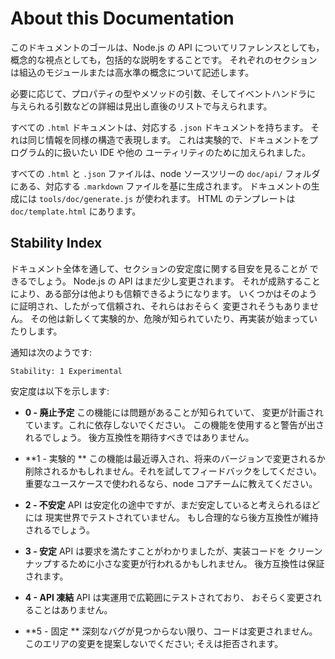 # About this Documentation

<!-- type=misc -->

<!--
The goal of this documentation is to comprehensively explain the Node.js
API, both from a reference as well as a conceptual point of view.  Each
section describes a built-in module or high-level concept.

Where appropriate, property types, method arguments, and the arguments
provided to event handlers are detailed in a list underneath the topic
heading.

Every `.html` document has a corresponding `.json` document presenting
the same information in a structured manner.  This feature is
experimental, and added for the benefit of IDEs and other utilities that
wish to do programmatic things with the documentation.

Every `.html` and `.json` file is generated based on the corresponding
`.markdown` file in the `doc/api/` folder in node's source tree.  The
documentation is generated using the `tools/doc/generate.js` program.
The HTML template is located at `doc/template.html`.
-->

このドキュメントのゴールは、Node.js の API についてリファレンスとしても，
概念的な視点としても，包括的な説明をすることです。
それぞれのセクションは組込のモジュールまたは高水準の概念について記述します。

必要に応じて、プロパティの型やメソッドの引数、そしてイベントハンドラに
与えられる引数などの詳細は見出し直後のリストで与えられます。

すべての `.html` ドキュメントは、対応する `.json` ドキュメントを持ちます。
それは同じ情報を同様の構造で表現します。
これは実験的で、ドキュメントをプログラム的に扱いたい IDE や他の
ユーティリティのために加えられました。

すべての `.html` と `.json` ファイルは、node ソースツリーの `doc/api/`
フォルダにある、対応する `.markdown` ファイルを基に生成されます。
ドキュメントの生成には `tools/doc/generate.js` が使われます。
HTML のテンプレートは `doc/template.html` にあります。

## Stability Index

<!--type=misc-->

<!--
Throughout the documentation, you will see indications of a section's
stability.  The Node.js API is still somewhat changing, and as it
matures, certain parts are more reliable than others.  Some are so
proven, and so relied upon, that they are unlikely to ever change at
all.  Others are brand new and experimental, or known to be hazardous
and in the process of being redesigned.

The notices look like this:
-->

ドキュメント全体を通して、セクションの安定度に関する目安を見ることが
できるでしょう。
Node.js の API はまだ少し変更されます。
それが成熟することにより、ある部分は他よりも信頼できるようになります。
いくつかはそのように証明され、したがって信頼され、それらはおそらく
変更されそうもありません。
その他は新しくて実験的か、危険が知られていたり、再実装が始まっていたりします。

通知は次のようです:

    Stability: 1 Experimental

<!--
The stability indices are as follows:
-->

安定度は以下を示します:

<!--
* **0 - Deprecated**  This feature is known to be problematic, and changes are
planned.  Do not rely on it.  Use of the feature may cause warnings.  Backwards
compatibility should not be expected.

* **1 - Experimental**  This feature was introduced recently, and may change
or be removed in future versions.  Please try it out and provide feedback.
If it addresses a use-case that is important to you, tell the node core team.

* **2 - Unstable**  The API is in the process of settling, but has not yet had
sufficient real-world testing to be considered stable. Backwards-compatibility
will be maintained if reasonable.

* **3 - Stable**  The API has proven satisfactory, but cleanup in the underlying
code may cause minor changes.  Backwards-compatibility is guaranteed.

* **4 - API Frozen**  This API has been tested extensively in production and is
unlikely to ever have to change.

* **5 - Locked**  Unless serious bugs are found, this code will not ever
change.  Please do not suggest changes in this area; they will be refused.
-->

* **0 - 廃止予定**  この機能には問題があることが知られていて、
変更が計画されています。これに依存しないでください。
この機能を使用すると警告が出されるでしょう。
後方互換性を期待すべきではありません。

* **1 - 実験的 **  この機能は最近導入され、将来のバージョンで変更されるか
削除されるかもしれません。それを試してフィードバックをしてください。
重要なユースケースで使われるなら、node コアチームに教えてください。

* **2 - 不安定**  API は安定化の途中ですが、まだ安定していると考えられるほどには
現実世界でテストされていません。
もし合理的なら後方互換性が維持されるでしょう。

* **3 - 安定**  API は要求を満たすことがわかりましたが、実装コードを
クリーンナップするために小さな変更が行われるかもしれません。
後方互換性は保証されます。

* **4 - API 凍結**  API は実運用で広範囲にテストされており、
おそらく変更されることはありません。

* **5 - 固定 **  深刻なバグが見つからない限り、コードは変更されません。
このエリアの変更を提案しないでください; そえは拒否されます。
